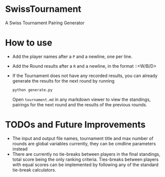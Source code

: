 # SwissTournament
A Swiss Tournament Pairing Generator

# How to use
- Add the player names after a `P` and a newline, one per line.
- Add the Round results after a `R` and a newline, in the format <White Player name>:<Black Player name>:<W/B/D>
- If the Tournament does not have any recorded results, you can already generate the results for the next round by running
  
  ```python
  python generate.py
  ```
  Open `tournament.md` in any markdown viewer to view the standings, pairings for the next round and the results of the previous rounds.
  
# TODOs and Future Improvements
  - The input and output file names, tournament title and max number of rounds are global variables currently, they can be cmdline parameters instead
  - There are currently no tie-breaks between players in the final standings, total score being the only ranking criteria. Ties-breaks between players with equal scores can be implemented by following any of the standard tie-break calculators.
